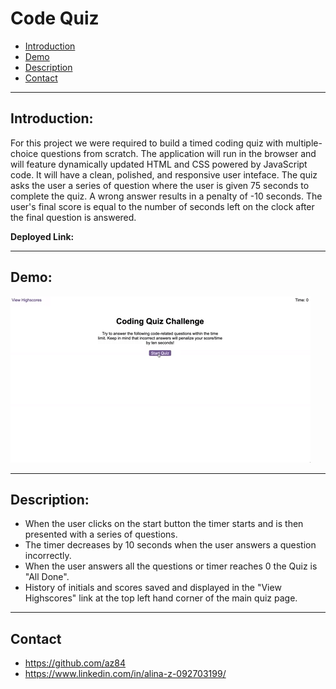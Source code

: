 # Code Quiz

* [Introduction](#Introduction)
* [Demo](#Demo)
* [Description](#Description)
* [Contact](#Contact)

***
## Introduction:

For this project we were required to build a timed coding quiz with multiple-choice questions from scratch. The application will run in the browser and will feature dynamically updated HTML and CSS powered by JavaScript code. It will have a clean, polished, and responsive user inteface. The quiz asks the user a series of question where the user is given 75 seconds to complete the quiz. A wrong answer results in a penalty of -10 seconds. The user's final score is equal to the number of seconds left on the clock after the final question is answered.

**Deployed Link:** 

***
## Demo:

![demogif](./04-web-apis-homework-demo.gif)

***
## Description:

- When the user clicks on the start button the timer starts and is then presented with a series of questions. 
- The timer decreases by 10 seconds when the user answers a question incorrectly.
- When the user answers all the questions or timer reaches 0 the Quiz is "All Done".
- History of initials and scores saved and displayed in the "View Highscores" link at the top left hand corner of the main quiz page.


***
## Contact
- https://github.com/az84
- https://www.linkedin.com/in/alina-z-092703199/